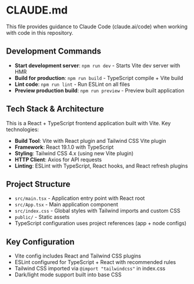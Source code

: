 # CLAUDE.md

This file provides guidance to Claude Code (claude.ai/code) when working with code in this repository.

## Development Commands

- **Start development server**: `npm run dev` - Starts Vite dev server with HMR
- **Build for production**: `npm run build` - TypeScript compile + Vite build
- **Lint code**: `npm run lint` - Run ESLint on all files
- **Preview production build**: `npm run preview` - Preview built application

## Tech Stack & Architecture

This is a React + TypeScript frontend application built with Vite. Key technologies:

- **Build Tool**: Vite with React plugin and Tailwind CSS Vite plugin
- **Framework**: React 19.1.0 with TypeScript
- **Styling**: Tailwind CSS 4.x (using new Vite plugin)
- **HTTP Client**: Axios for API requests
- **Linting**: ESLint with TypeScript, React hooks, and React refresh plugins

## Project Structure

- `src/main.tsx` - Application entry point with React root
- `src/App.tsx` - Main application component
- `src/index.css` - Global styles with Tailwind imports and custom CSS
- `public/` - Static assets
- TypeScript configuration uses project references (app + node configs)

## Key Configuration

- Vite config includes React and Tailwind CSS plugins
- ESLint configured for TypeScript + React with recommended rules
- Tailwind CSS imported via `@import "tailwindcss"` in index.css
- Dark/light mode support built into base CSS
